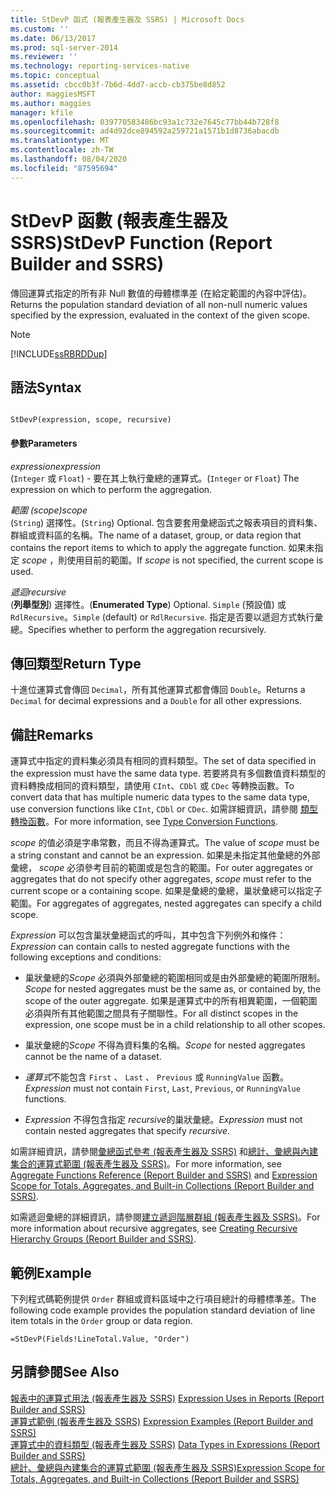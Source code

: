```yaml
---
title: StDevP 函式 (報表產生器及 SSRS) | Microsoft Docs
ms.custom: ''
ms.date: 06/13/2017
ms.prod: sql-server-2014
ms.reviewer: ''
ms.technology: reporting-services-native
ms.topic: conceptual
ms.assetid: cbcc0b3f-7b6d-4dd7-accb-cb375be8d852
author: maggiesMSFT
ms.author: maggies
manager: kfile
ms.openlocfilehash: 039770583486bc93a1c732e7645c77bb44b728f8
ms.sourcegitcommit: ad4d92dce894592a259721a1571b1d8736abacdb
ms.translationtype: MT
ms.contentlocale: zh-TW
ms.lasthandoff: 08/04/2020
ms.locfileid: "87595694"
---
```

# <a name="stdevp-function-report-builder-and-ssrs"></a><span data-ttu-id="b67f8-102">StDevP 函數 (報表產生器及 SSRS)</span><span class="sxs-lookup"><span data-stu-id="b67f8-102">StDevP Function (Report Builder and SSRS)</span></span>
  <span data-ttu-id="b67f8-103">傳回運算式指定的所有非 Null 數值的母體標準差 (在給定範圍的內容中評估)。</span><span class="sxs-lookup"><span data-stu-id="b67f8-103">Returns the population standard deviation of all non-null numeric values specified by the expression, evaluated in the context of the given scope.</span></span>  
  
> [!NOTE]  
>  [!INCLUDE[ssRBRDDup](../../includes/ssrbrddup-md.md)]  
  
## <a name="syntax"></a><span data-ttu-id="b67f8-104">語法</span><span class="sxs-lookup"><span data-stu-id="b67f8-104">Syntax</span></span>  
  
```  
  
StDevP(expression, scope, recursive)  
```  
  
#### <a name="parameters"></a><span data-ttu-id="b67f8-105">參數</span><span class="sxs-lookup"><span data-stu-id="b67f8-105">Parameters</span></span>  
 <span data-ttu-id="b67f8-106">*expression*</span><span class="sxs-lookup"><span data-stu-id="b67f8-106">*expression*</span></span>  
 <span data-ttu-id="b67f8-107">(`Integer` 或 `Float`) - 要在其上執行彙總的運算式。</span><span class="sxs-lookup"><span data-stu-id="b67f8-107">(`Integer` or `Float`) The expression on which to perform the aggregation.</span></span>  
  
 <span data-ttu-id="b67f8-108">*範圍 (scope)*</span><span class="sxs-lookup"><span data-stu-id="b67f8-108">*scope*</span></span>  
 <span data-ttu-id="b67f8-109">(`String`) 選擇性。</span><span class="sxs-lookup"><span data-stu-id="b67f8-109">(`String`) Optional.</span></span> <span data-ttu-id="b67f8-110">包含要套用彙總函式之報表項目的資料集、群組或資料區的名稱。</span><span class="sxs-lookup"><span data-stu-id="b67f8-110">The name of a dataset, group, or data region that contains the report items to which to apply the aggregate function.</span></span> <span data-ttu-id="b67f8-111">如果未指定 *scope* ，則使用目前的範圍。</span><span class="sxs-lookup"><span data-stu-id="b67f8-111">If *scope* is not specified, the current scope is used.</span></span>  
  
 <span data-ttu-id="b67f8-112">*遞迴*</span><span class="sxs-lookup"><span data-stu-id="b67f8-112">*recursive*</span></span>  
 <span data-ttu-id="b67f8-113">(**列舉型別**) 選擇性。</span><span class="sxs-lookup"><span data-stu-id="b67f8-113">(**Enumerated Type**) Optional.</span></span> <span data-ttu-id="b67f8-114">`Simple` (預設值) 或 `RdlRecursive`。</span><span class="sxs-lookup"><span data-stu-id="b67f8-114">`Simple` (default) or `RdlRecursive`.</span></span> <span data-ttu-id="b67f8-115">指定是否要以遞迴方式執行彙總。</span><span class="sxs-lookup"><span data-stu-id="b67f8-115">Specifies whether to perform the aggregation recursively.</span></span>  
  
## <a name="return-type"></a><span data-ttu-id="b67f8-116">傳回類型</span><span class="sxs-lookup"><span data-stu-id="b67f8-116">Return Type</span></span>  
 <span data-ttu-id="b67f8-117">十進位運算式會傳回 `Decimal`，所有其他運算式都會傳回 `Double`。</span><span class="sxs-lookup"><span data-stu-id="b67f8-117">Returns a `Decimal` for decimal expressions and a `Double` for all other expressions.</span></span>  
  
## <a name="remarks"></a><span data-ttu-id="b67f8-118">備註</span><span class="sxs-lookup"><span data-stu-id="b67f8-118">Remarks</span></span>  
 <span data-ttu-id="b67f8-119">運算式中指定的資料集必須具有相同的資料類型。</span><span class="sxs-lookup"><span data-stu-id="b67f8-119">The set of data specified in the expression must have the same data type.</span></span> <span data-ttu-id="b67f8-120">若要將具有多個數值資料類型的資料轉換成相同的資料類型，請使用 `CInt`、`CDbl` 或 `CDec` 等轉換函數。</span><span class="sxs-lookup"><span data-stu-id="b67f8-120">To convert data that has multiple numeric data types to the same data type, use conversion functions like `CInt`, `CDbl` or `CDec`.</span></span> <span data-ttu-id="b67f8-121">如需詳細資訊，請參閱 [類型轉換函數](https://go.microsoft.com/fwlink/?LinkId=96142)。</span><span class="sxs-lookup"><span data-stu-id="b67f8-121">For more information, see [Type Conversion Functions](https://go.microsoft.com/fwlink/?LinkId=96142).</span></span>  
  
 <span data-ttu-id="b67f8-122">*scope* 的值必須是字串常數，而且不得為運算式。</span><span class="sxs-lookup"><span data-stu-id="b67f8-122">The value of *scope* must be a string constant and cannot be an expression.</span></span> <span data-ttu-id="b67f8-123">如果是未指定其他彙總的外部彙總， *scope* 必須參考目前的範圍或是包含的範圍。</span><span class="sxs-lookup"><span data-stu-id="b67f8-123">For outer aggregates or aggregates that do not specify other aggregates, *scope* must refer to the current scope or a containing scope.</span></span> <span data-ttu-id="b67f8-124">如果是彙總的彙總，巢狀彙總可以指定子範圍。</span><span class="sxs-lookup"><span data-stu-id="b67f8-124">For aggregates of aggregates, nested aggregates can specify a child scope.</span></span>  
  
 <span data-ttu-id="b67f8-125">*Expression* 可以包含巢狀彙總函式的呼叫，其中包含下列例外和條件：</span><span class="sxs-lookup"><span data-stu-id="b67f8-125">*Expression* can contain calls to nested aggregate functions with the following exceptions and conditions:</span></span>  
  
-   <span data-ttu-id="b67f8-126">巢狀彙總的*Scope* 必須與外部彙總的範圍相同或是由外部彙總的範圍所限制。</span><span class="sxs-lookup"><span data-stu-id="b67f8-126">*Scope* for nested aggregates must be the same as, or contained by, the scope of the outer aggregate.</span></span> <span data-ttu-id="b67f8-127">如果是運算式中的所有相異範圍，一個範圍必須與所有其他範圍之間具有子關聯性。</span><span class="sxs-lookup"><span data-stu-id="b67f8-127">For all distinct scopes in the expression, one scope must be in a child relationship to all other scopes.</span></span>  
  
-   <span data-ttu-id="b67f8-128">巢狀彙總的*Scope* 不得為資料集的名稱。</span><span class="sxs-lookup"><span data-stu-id="b67f8-128">*Scope* for nested aggregates cannot be the name of a dataset.</span></span>  
  
-   <span data-ttu-id="b67f8-129">*運算式*不能包含 `First` 、 `Last` 、 `Previous` 或 `RunningValue` 函數。</span><span class="sxs-lookup"><span data-stu-id="b67f8-129">*Expression* must not contain `First`, `Last`, `Previous`, or `RunningValue` functions.</span></span>  
  
-   <span data-ttu-id="b67f8-130">*Expression* 不得包含指定 *recursive*的巢狀彙總。</span><span class="sxs-lookup"><span data-stu-id="b67f8-130">*Expression* must not contain nested aggregates that specify *recursive*.</span></span>  
  
 <span data-ttu-id="b67f8-131">如需詳細資訊，請參閱[彙總函式參考 &#40;報表產生器及 SSRS&#41;](report-builder-functions-aggregate-functions-reference.md) 和[總計、彙總與內建集合的運算式範圍 &#40;報表產生器及 SSRS&#41;](expression-scope-for-totals-aggregates-and-built-in-collections.md)。</span><span class="sxs-lookup"><span data-stu-id="b67f8-131">For more information, see [Aggregate Functions Reference &#40;Report Builder and SSRS&#41;](report-builder-functions-aggregate-functions-reference.md) and [Expression Scope for Totals, Aggregates, and Built-in Collections &#40;Report Builder and SSRS&#41;](expression-scope-for-totals-aggregates-and-built-in-collections.md).</span></span>  
  
 <span data-ttu-id="b67f8-132">如需遞迴彙總的詳細資訊，請參閱[建立遞迴階層群組 &#40;報表產生器及 SSRS&#41;](creating-recursive-hierarchy-groups-report-builder-and-ssrs.md)。</span><span class="sxs-lookup"><span data-stu-id="b67f8-132">For more information about recursive aggregates, see [Creating Recursive Hierarchy Groups &#40;Report Builder and SSRS&#41;](creating-recursive-hierarchy-groups-report-builder-and-ssrs.md).</span></span>  
  
## <a name="example"></a><span data-ttu-id="b67f8-133">範例</span><span class="sxs-lookup"><span data-stu-id="b67f8-133">Example</span></span>  
 <span data-ttu-id="b67f8-134">下列程式碼範例提供 `Order` 群組或資料區域中之行項目總計的母體標準差。</span><span class="sxs-lookup"><span data-stu-id="b67f8-134">The following code example provides the population standard deviation of line item totals in the `Order` group or data region.</span></span>  
  
```  
=StDevP(Fields!LineTotal.Value, "Order")  
```  
  
## <a name="see-also"></a><span data-ttu-id="b67f8-135">另請參閱</span><span class="sxs-lookup"><span data-stu-id="b67f8-135">See Also</span></span>  
 <span data-ttu-id="b67f8-136">[報表中的運算式用法 &#40;報表產生器及 SSRS&#41;](expression-uses-in-reports-report-builder-and-ssrs.md) </span><span class="sxs-lookup"><span data-stu-id="b67f8-136">[Expression Uses in Reports &#40;Report Builder and SSRS&#41;](expression-uses-in-reports-report-builder-and-ssrs.md) </span></span>  
 <span data-ttu-id="b67f8-137">[運算式範例 &#40;報表產生器及 SSRS&#41;](expression-examples-report-builder-and-ssrs.md) </span><span class="sxs-lookup"><span data-stu-id="b67f8-137">[Expression Examples &#40;Report Builder and SSRS&#41;](expression-examples-report-builder-and-ssrs.md) </span></span>  
 <span data-ttu-id="b67f8-138">[運算式中的資料類型 &#40;報表產生器及 SSRS&#41;](expressions-report-builder-and-ssrs.md) </span><span class="sxs-lookup"><span data-stu-id="b67f8-138">[Data Types in Expressions &#40;Report Builder and SSRS&#41;](expressions-report-builder-and-ssrs.md) </span></span>  
 [<span data-ttu-id="b67f8-139">總計、彙總與內建集合的運算式範圍 &#40;報表產生器及 SSRS&#41;</span><span class="sxs-lookup"><span data-stu-id="b67f8-139">Expression Scope for Totals, Aggregates, and Built-in Collections &#40;Report Builder and SSRS&#41;</span></span>](expression-scope-for-totals-aggregates-and-built-in-collections.md)  
  
  

